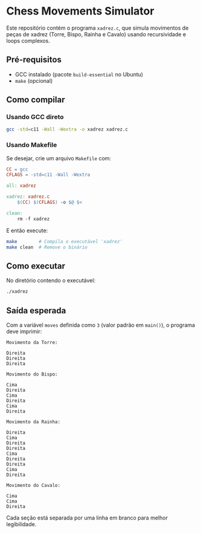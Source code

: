 # Chess Movements Simulator

Este repositório contém o programa `xadrez.c`, que simula movimentos de peças de xadrez (Torre, Bispo, Rainha e Cavalo) usando recursividade e loops complexos.

## Pré-requisitos

* GCC instalado (pacote `build-essential` no Ubuntu)
* `make` (opcional)

## Como compilar

### Usando GCC direto

```bash
gcc -std=c11 -Wall -Wextra -o xadrez xadrez.c
```

### Usando Makefile

Se desejar, crie um arquivo `Makefile` com:

```makefile
CC = gcc
CFLAGS = -std=c11 -Wall -Wextra

all: xadrez

xadrez: xadrez.c
	$(CC) $(CFLAGS) -o $@ $<

clean:
	rm -f xadrez
```

E então execute:

```bash
make        # Compila o executável 'xadrez'
make clean  # Remove o binário
```

## Como executar

No diretório contendo o executável:

```bash
./xadrez
```

## Saída esperada

Com a variável `moves` definida como `3` (valor padrão em `main()`), o programa deve imprimir:

```text
Movimento da Torre:

Direita
Direita
Direita

Movimento do Bispo:

Cima
Direita
Cima
Direita
Cima
Direita

Movimento da Rainha:

Direita
Cima
Direita
Direita
Cima
Direita
Direita
Cima
Direita

Movimento do Cavalo:

Cima
Cima
Direita
```

Cada seção está separada por uma linha em branco para melhor legibilidade.

